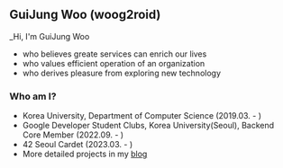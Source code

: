 ## GuiJung Woo (woog2roid)
_Hi, I'm GuiJung Woo
- who believes greate services can enrich our lives
- who values efficient operation of an organization
- who derives pleasure from exploring new technology

### Who am I?

- Korea University, Department of Computer Science (2019.03. - )
- Google Developer Student Clubs, Korea University(Seoul), Backend Core Member (2022.09. - )
- 42 Seoul Cardet (2023.03. - )
- More detailed projects in my [blog](https://woog2roid.dev)